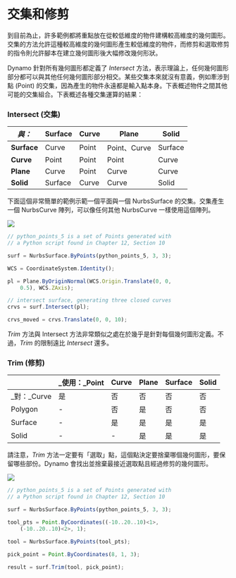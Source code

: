 # 交集和修剪

到目前為止，許多範例都將重點放在從較低維度的物件建構較高維度的幾何圖形。交集的方法允許這種較高維度的幾何圖形產生較低維度的物件，而修剪和選取修剪的指令則允許腳本在建立幾何圖形後大幅修改幾何形狀。

Dynamo 針對所有幾何圖形都定義了 _Intersect_ 方法，表示理論上，任何幾何圖形部分都可以與其他任何幾何圖形部分相交。某些交集本來就沒有意義，例如牽涉到點 (Point) 的交集，因為產生的物件永遠都是輸入點本身。下表概述物件之間其他可能的交集組合。下表概述各種交集運算的結果：

### **Intersect** (交集)

| _與：_     | Surface | Curve | Plane        | Solid   |
| ----------- | ------- | ----- | ------------ | ------- |
| **Surface** | Curve   | Point | Point、Curve | Surface |
| **Curve**   | Point   | Point | Point        | Curve   |
| **Plane**   | Curve   | Point | Curve        | Curve   |
| **Solid**   | Surface | Curve | Curve        | Solid   |

下面這個非常簡單的範例示範一個平面與一個 NurbsSurface 的交集。交集產生一個 NurbsCurve 陣列，可以像任何其他 NurbsCurve 一樣使用這個陣列。

![](../images/8-2/8/IntersectionAndTrim\_01.png)

```js
// python_points_5 is a set of Points generated with
// a Python script found in Chapter 12, Section 10

surf = NurbsSurface.ByPoints(python_points_5, 3, 3);

WCS = CoordinateSystem.Identity();

pl = Plane.ByOriginNormal(WCS.Origin.Translate(0, 0,
    0.5), WCS.ZAxis);

// intersect surface, generating three closed curves
crvs = surf.Intersect(pl);

crvs_moved = crvs.Translate(0, 0, 10);
```

_Trim_ 方法與 Intersect 方法非常類似之處在於幾乎是針對每個幾何圖形定義。不過，_Trim_ 的限制遠比 _Intersect_ 還多。

### **Trim** (修剪)

|             | _使用：_Point | Curve | Plane | Surface | Solid |
| ----------- | -------------- | ----- | ----- | ------- | ----- |
| _對：_Curve | 是            | 否    | 否    | 否      | 否    |
| Polygon     | -              | 否    | 是   | 否      | 否    |
| Surface     | -              | 是   | 是   | 是     | 是   |
| Solid       | -              | -     | 是   | 是     | 是   |

請注意，_Trim_ 方法一定要有「選取」點，這個點決定要捨棄哪個幾何圖形，要保留哪些部份。Dynamo 會找出並捨棄最接近選取點且經過修剪的幾何圖形。

![](../images/8-2/8/IntersectionAndTrim\_02.png)

```js
// python_points_5 is a set of Points generated with
// a Python script found in Chapter 12, Section 10

surf = NurbsSurface.ByPoints(python_points_5, 3, 3);

tool_pts = Point.ByCoordinates((-10..20..10)<1>,
    (-10..20..10)<2>, 1);

tool = NurbsSurface.ByPoints(tool_pts);

pick_point = Point.ByCoordinates(8, 1, 3);

result = surf.Trim(tool, pick_point);
```
